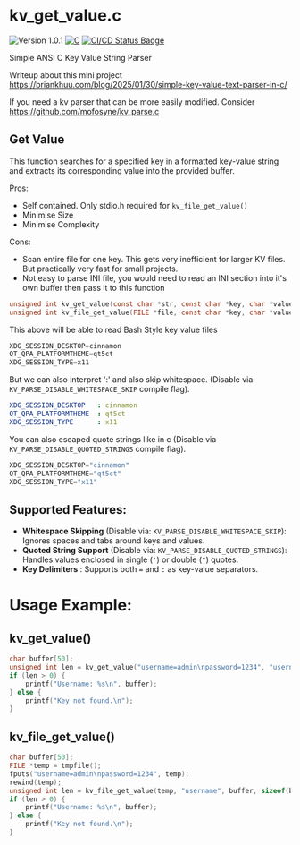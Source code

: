 # kv_get_value.c

<versionBadge>![Version 1.0.1](https://img.shields.io/badge/version-1.0.1-blue.svg)</versionBadge>
[![C](https://img.shields.io/badge/Language-C-blue.svg)](https://en.wikipedia.org/wiki/C_(programming_language))
[![CI/CD Status Badge](https://github.com/mofosyne/kv_get_value.c/actions/workflows/c-cpp.yml/badge.svg)](https://github.com/mofosyne/kv_get_value/actions)

Simple ANSI C Key Value String Parser

Writeup about this mini project <https://briankhuu.com/blog/2025/01/30/simple-key-value-text-parser-in-c/>

If you need a kv parser that can be more easily modified. Consider <https://github.com/mofosyne/kv_parse.c>

## Get Value

This function searches for a specified key in a formatted key-value string
and extracts its corresponding value into the provided buffer.

Pros:
  * Self contained. Only stdio.h required for `kv_file_get_value()`
  * Minimise Size
  * Minimise Complexity

Cons:
  * Scan entire file for one key. This gets very inefficient for larger KV files. But practically very fast for small projects.
  * Not easy to parse INI file, you would need to read an INI section into it's own buffer then pass it to this function

```c
unsigned int kv_get_value(const char *str, const char *key, char *value, unsigned int value_max);
unsigned int kv_file_get_value(FILE *file, const char *key, char *value, unsigned int value_max);
```

This above will be able to read Bash Style key value files

```c
XDG_SESSION_DESKTOP=cinnamon
QT_QPA_PLATFORMTHEME=qt5ct
XDG_SESSION_TYPE=x11
```

But we can also interpret ':' and also skip whitespace. (Disable via `KV_PARSE_DISABLE_WHITESPACE_SKIP` compile flag).

```yaml
XDG_SESSION_DESKTOP   : cinnamon
QT_QPA_PLATFORMTHEME  : qt5ct
XDG_SESSION_TYPE      : x11
```

You can also escaped quote strings like in c (Disable via `KV_PARSE_DISABLE_QUOTED_STRINGS` compile flag).

```c
XDG_SESSION_DESKTOP="cinnamon"
QT_QPA_PLATFORMTHEME="qt5ct"
XDG_SESSION_TYPE="x11"
```

## Supported Features:
  - **Whitespace Skipping** (Disable via: `KV_PARSE_DISABLE_WHITESPACE_SKIP`): Ignores spaces and tabs around keys and values.
  - **Quoted String Support** (Disable via: `KV_PARSE_DISABLE_QUOTED_STRINGS`): Handles values enclosed in single (`'`) or double (`"`) quotes.
  - **Key Delimiters** : Supports both `=` and `:` as key-value separators.

# Usage Example:

## kv_get_value()

```c
char buffer[50];
unsigned int len = kv_get_value("username=admin\npassword=1234", "username", buffer, sizeof(buffer));
if (len > 0) {
    printf("Username: %s\n", buffer);
} else {
    printf("Key not found.\n");
}
```

## kv_file_get_value()

```c
char buffer[50];
FILE *temp = tmpfile();
fputs("username=admin\npassword=1234", temp);
rewind(temp);
unsigned int len = kv_file_get_value(temp, "username", buffer, sizeof(buffer));
if (len > 0) {
    printf("Username: %s\n", buffer);
} else {
    printf("Key not found.\n");
}
```
